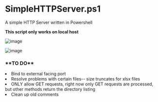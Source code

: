 <h1>SimpleHTTPServer.ps1</h1>

<p1>A simple HTTP Server written in Powershell</p1>

<b>This script only works on local host</b>

![image](https://user-images.githubusercontent.com/49540886/127718889-72262e6c-4d55-4c16-990f-8da0744192dc.png)

![image](https://user-images.githubusercontent.com/49540886/127718951-7616913b-1918-4739-b049-0beb41b14a5a.png)

<h3>**TO DO**</h3>
<li>Bind to external facing port </li>
<li>Resolve problems with certain files-- size truncates for xlsx files </li>
<li>ONLY allow GET requests, right now only GET requests are processed, but other methods return the directory listing </li>
<li>Clean up old comments </li>
